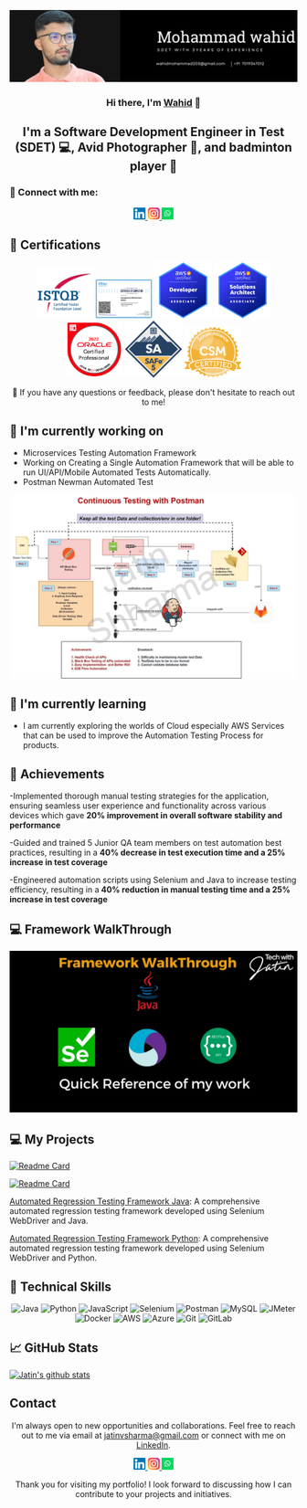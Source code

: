 <p align="center">
  <a href="https://www.linkedin.com/in/wahid-mohammad-sdet/" target="_blank" rel="noreferrer">
    <img src="https://raw.githubusercontent.com/wahidg123/wahidg123.github.io/main/images/banner.png" alt="My banner">
  </a>
</p>

<h3 align="center">Hi there, I'm <a href="https://www.linkedin.com/in/wahid-mohammad-sdet/" target="_blank" rel="noreferrer">Wahid</a> 👋</h3>

<h2 align="center">I'm a Software Development Engineer in Test (SDET) 💻, Avid Photographer 📸, and badminton player 🏸</h2>

### 🤝 Connect with me:

<p align="center">
  <a href="https://www.linkedin.com/in/wahid-mohammad-sdet//">
    <img src="https://raw.githubusercontent.com/wahidg123/wahidg123.github.io/main/images/linkedin.svg" alt="Wahid Mohammad | LinkedIn" width="21px"/>
  </a>
  <a href="https://instagram.com/waheed0777">
    <img src="https://raw.githubusercontent.com/wahidg123/wahidg123.github.io/main/images/instagram.svg" alt="Wahid | Instagram" width="21px"/>
  </a>
  <a href="https://api.whatsapp.com/send?phone=7019347012&text=Hello">
    <img src="https://raw.githubusercontent.com/wahidg123/wahidg123.github.io/main/images/whatsapp.png" alt="Wahid | Whatsapp" width="21px"/>
  </a>
</p>
  
## 🥇 Certifications
<p align="center">
  <img src="https://raw.githubusercontent.com/wahidg123/wahidg123.github.io/main/images/ISTQB.png" alt="Jatin | ISTQB" width="100 px"/>
  <img src="https://raw.githubusercontent.com/wahidg123/wahidg123.github.io/main/images/Selenium-Advance.png" alt="Jatin | Selenium-Advance" width="100 px"/>
  <img src="https://raw.githubusercontent.com/wahidg123/wahidg123.github.io/main/images/aws-dev.png" alt="Jatin | AWS-DEV" width="100 px"/>
  <img src="https://raw.githubusercontent.com/wahidg123/wahidg123.github.io/main/images/aws-sa.png" alt="Jatin | AWS-SA" width="100 px"/>
   <img src="https://raw.githubusercontent.com/wahidg123/wahidg123.github.io/main/images/ocpjp.png" alt="Jatin | AWS-SA" width="100 px"/>
    <img src="https://raw.githubusercontent.com/wahidg123/wahidg123.github.io/main/images/safe.png" alt="Jatin | AWS-SA" width="100 px"/>
     <img src="https://raw.githubusercontent.com/wahidg123/wahidg123.github.io/main/images/csm.webp" alt="Jatin | AWS-SA" width="100 px"/>
</p>

<p align="center">💬 If you have any questions or feedback, please don't hesitate to reach out to me!</p>

## 🔭 I'm currently working on

- Microservices Testing Automation Framework
- Working on Creating a Single Automation Framework that will be able to run UI/API/Mobile Automated Tests Automatically. 
- Postman Newman Automated Test 
<p align="center">    
<img src="https://raw.githubusercontent.com/wahidg123/wahidg123.github.io/main/images/postmanproject.jpg" alt="Jatin | Whatsapp" width="500px"/> </p>

## 🌱 I'm currently learning

- I am currently exploring the worlds of Cloud especially AWS Services that can be used to improve the Automation Testing Process for products. 


## 🥇 Achievements

-Implemented thorough manual testing strategies for the application, ensuring
seamless user experience and functionality across various devices which gave
<b>20% improvement in overall software stability and performance</b>

-Guided and trained 5 Junior QA team members on test automation best practices,
resulting in a  <b>40% decrease in test execution time and a 25% increase in test
coverage </b>

-Engineered automation scripts using Selenium and Java to increase testing
efficiency, resulting in a<b> 40% reduction in manual testing time and a 25% increase
in test coverage</b>


## 💻 Framework WalkThrough
[![Test Automation Framework Video](https://raw.githubusercontent.com/wahidg123/wahidg123.github.io/main/images/thumbnail.jpg)](https://youtu.be/BCaqX6XCKhw)

## 💻 My Projects 

[![Readme Card](https://github-readme-stats.vercel.app/api/pin/?username=wahidg123&repo=Linux-Zero-to-Hero)](https://github.com/wahidg123/Linux-Zero-to-Hero)

[![Readme Card](https://github-readme-stats.vercel.app/api/pin/?username=wahidg123&repo=AutomationFramework)](https://github.com/wahidg123/AutomationFramework)

[Automated Regression Testing Framework Java](https://github.com/wahidg123/): A comprehensive automated regression testing framework developed using Selenium WebDriver and Java.

[Automated Regression Testing Framework Python](https://github.com/wahidg123/): A comprehensive automated regression testing framework developed using Selenium WebDriver and Python.


## 💼 Technical Skills

<p align="center">
  <img src="https://img.shields.io/badge/Java-007396?style=for-the-badge&logo=java&logoColor=white" alt="Java">
  <img src="https://img.shields.io/badge/Python-3776AB?style=for-the-badge&logo=python&logoColor=white" alt="Python">
  <img src="https://img.shields.io/badge/JavaScript-F7DF1E?style=for-the-badge&logo=javascript&logoColor=black" alt="JavaScript">
  <img src="https://img.shields.io/badge/Selenium-43B02A?style=for-the-badge&logo=selenium&logoColor=white" alt="Selenium">
  <img src="https://img.shields.io/badge/Postman-FF6C37?style=for-the-badge&logo=postman&logoColor=white" alt="Postman">
  <img src="https://img.shields.io/badge/MySQL-4479A1?style=for-the-badge&logo=mysql&logoColor=white" alt="MySQL">
  <img src="https://img.shields.io/badge/JMeter-D22128?style=for-the-badge&logo=apache%20jmeter&logoColor=white" alt="JMeter">
  <img src="https://img.shields.io/badge/Docker-2496ED?style=for-the-badge&logo=docker&logoColor=white" alt="Docker">
  <img src="https://img.shields.io/badge/AWS-232F3E?style=for-the-badge&logo=amazon-aws&logoColor=white" alt="AWS">
  <img src="https://img.shields.io/badge/Azure-0089D6?style=for-the-badge&logo=microsoft-azure&logoColor=white" alt="Azure">
  <img src="https://img.shields.io/badge/Git-F05032?style=for-the-badge&logo=git&logoColor=white" alt="Git">
  <img src="https://img.shields.io/badge/GitLab-FCA121?style=for-the-badge&logo=gitlab&logoColor=white" alt="GitLab">
</p>

## 📈 GitHub Stats 

[![Jatin's github stats](https://github-readme-stats.vercel.app/api?username=wahidg123)](https://github.com/wahidg123)


## Contact

<p align="center">I'm always open to new opportunities and collaborations. Feel free to reach out to me via email at <a href="mailto:jatinvsharma@gmail.com">jatinvsharma@gmail.com</a> or connect with me on <a href="https://www.linkedin.com/in/yourprofile">LinkedIn</a>.</p>

<p align="center">
  <a href="https://www.linkedin.com/in/jatinshharma//">
    <img src="https://raw.githubusercontent.com/wahidg123/wahidg123.github.io/main/images/linkedin.svg" alt="Jatin Shharma | LinkedIn" width="21px"/>
  </a>
  <a href="https://instagram.com/tech_with_jatin">
    <img src="https://raw.githubusercontent.com/wahidg123/wahidg123.github.io/main/images/instagram.svg" alt="Jatin | Instagram" width="21px"/>
  </a>
  <a href="https://wa.link/8nquvx">
    <img src="https://raw.githubusercontent.com/wahidg123/wahidg123.github.io/main/images/whatsapp.png" alt="Jatin | Whatsapp" width="21px"/>
  </a>
</p>
  

<p align="center">Thank you for visiting my portfolio! I look forward to discussing how I can contribute to your projects and initiatives.</p>
